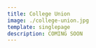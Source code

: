 ```yaml
---
title: College Union
image: ./college-union.jpg
template: singlepage
description: COMING SOON
---
```

